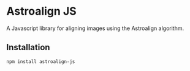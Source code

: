 # Astroalign JS

A Javascript library for aligning images using the Astroalign algorithm.

## Installation

```bash
npm install astroalign-js
```
